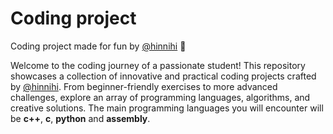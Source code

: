 # Coding project

Coding project made for fun by [@hinnihi](https://github.com/hinnhi) :space_invader:

Welcome to the coding journey of a passionate student! This repository showcases a collection of innovative and practical 
coding projects crafted by [@hinnihi](https://github.com/hinnhi). From beginner-friendly exercises to more advanced challenges, explore an array of 
programming languages, algorithms, and creative solutions. The main programming languages you will encounter will be **c++**, **c**, **python** and **assembly**.
